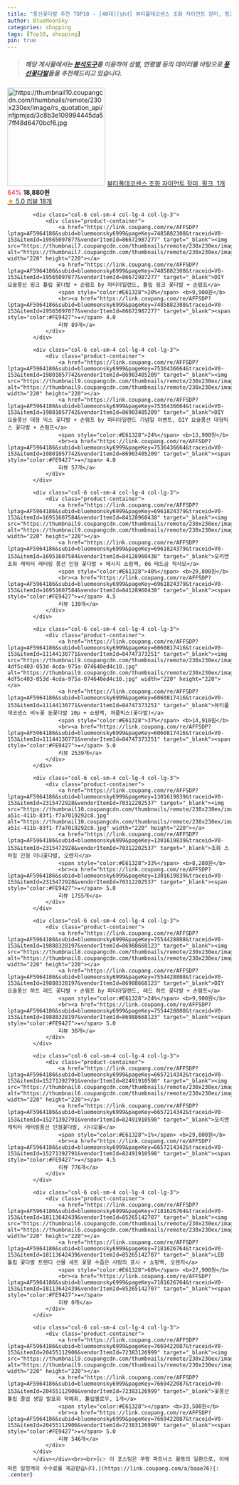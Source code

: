 ```yaml
---
title: "풍선꽃다발 추천 TOP10 - [40대][남녀] 뷰티풀데코센스 조화 자이언트 장미, 핑크, 1개"
author: BlueMoonSky
categories: shopping
tags: [Top10, shopping]
pin: true
---
```


> ##### 해당 게시물에서는 [**분석도구**](https://itemscout.io/)를 이용하여 **성별**, **연령별** 등의 데이터를 바탕으로 [**풍선꽃다발**](https://link.coupang.com/a/baae76)들을 추천해드리고 있습니다.
<div class="container"><div class="row">
            <div class="col-6 col-sm-4 col-lg-4 col-lg-3">
                <div class="product-container">
                    <a href="https://link.coupang.com/re/AFFSDP?lptag=AF5964186&subid=bluemoonsky6999&pageKey=7708599328&traceid=V0-153&itemId=20657678172&vendorItemId=87718233775" target="_blank"><img src="https://thumbnail10.coupangcdn.com/thumbnails/remote/230x230ex/image/rs_quotation_api/nfjpmjsd/3c8b3e109994445da57ff48d6470bcf6.jpg" alt="https://thumbnail10.coupangcdn.com/thumbnails/remote/230x230ex/image/rs_quotation_api/nfjpmjsd/3c8b3e109994445da57ff48d6470bcf6.jpg" width="220" height="220"></a>
                    <a href="https://link.coupang.com/re/AFFSDP?lptag=AF5964186&subid=bluemoonsky6999&pageKey=7708599328&traceid=V0-153&itemId=20657678172&vendorItemId=87718233775" target="_blank">뷰티풀데코센스 조화 자이언트 장미, 핑크, 1개</a>
                    <span style="color:#E61328">64%</span> <b>18,880원</b>
                    <br><a href="https://link.coupang.com/re/AFFSDP?lptag=AF5964186&subid=bluemoonsky6999&pageKey=7708599328&traceid=V0-153&itemId=20657678172&vendorItemId=87718233775" target="_blank"><span style="color:#FE9427">★</span> 5.0
                    리뷰 18개</a>
                </div>
            </div>
            
            <div class="col-6 col-sm-4 col-lg-4 col-lg-3">
                <div class="product-container">
                    <a href="https://link.coupang.com/re/AFFSDP?lptag=AF5964186&subid=bluemoonsky6999&pageKey=7485882308&traceid=V0-153&itemId=19565097877&vendorItemId=86672987277" target="_blank"><img src="https://thumbnail7.coupangcdn.com/thumbnails/remote/230x230ex/image/vendor_inventory/0de0/9a702d44c5a3adde7572ed1afb7d722e6babe37f678e5cb1948389497722.jpg" alt="https://thumbnail7.coupangcdn.com/thumbnails/remote/230x230ex/image/vendor_inventory/0de0/9a702d44c5a3adde7572ed1afb7d722e6babe37f678e5cb1948389497722.jpg" width="220" height="220"></a>
                    <a href="https://link.coupang.com/re/AFFSDP?lptag=AF5964186&subid=bluemoonsky6999&pageKey=7485882308&traceid=V0-153&itemId=19565097877&vendorItemId=86672987277" target="_blank">DIY 요술풍선 핑크 튤립 꽃다발 + 손펌프 by 파티아일랜드, 튤립 핑크 꽃다발 + 손펌프</a>
                    <span style="color:#E61328">20%</span> <b>9,900원</b>
                    <br><a href="https://link.coupang.com/re/AFFSDP?lptag=AF5964186&subid=bluemoonsky6999&pageKey=7485882308&traceid=V0-153&itemId=19565097877&vendorItemId=86672987277" target="_blank"><span style="color:#FE9427">★</span> 4.0
                    리뷰 89개</a>
                </div>
            </div>
            
            <div class="col-6 col-sm-4 col-lg-4 col-lg-3">
                <div class="product-container">
                    <a href="https://link.coupang.com/re/AFFSDP?lptag=AF5964186&subid=bluemoonsky6999&pageKey=7536436664&traceid=V0-153&itemId=19801057742&vendorItemId=86903405209" target="_blank"><img src="https://thumbnail9.coupangcdn.com/thumbnails/remote/230x230ex/image/vendor_inventory/80e4/24e53e1be09a907bf75375da84e4fdb04c1fe27c2be96d307be5f1dee1ef.jpg" alt="https://thumbnail9.coupangcdn.com/thumbnails/remote/230x230ex/image/vendor_inventory/80e4/24e53e1be09a907bf75375da84e4fdb04c1fe27c2be96d307be5f1dee1ef.jpg" width="220" height="220"></a>
                    <a href="https://link.coupang.com/re/AFFSDP?lptag=AF5964186&subid=bluemoonsky6999&pageKey=7536436664&traceid=V0-153&itemId=19801057742&vendorItemId=86903405209" target="_blank">DIY 요술풍선 대형 믹스 꽃다발 + 손펌프 by 파티아일랜드 기념일 이벤트, DIY 요술풍선 대형믹스 꽃다발 + 손펌프</a>
                    <span style="color:#E61328">24%</span> <b>13,900원</b>
                    <br><a href="https://link.coupang.com/re/AFFSDP?lptag=AF5964186&subid=bluemoonsky6999&pageKey=7536436664&traceid=V0-153&itemId=19801057742&vendorItemId=86903405209" target="_blank"><span style="color:#FE9427">★</span> 4.0
                    리뷰 57개</a>
                </div>
            </div>
            
            <div class="col-6 col-sm-4 col-lg-4 col-lg-3">
                <div class="product-container">
                    <a href="https://link.coupang.com/re/AFFSDP?lptag=AF5964186&subid=bluemoonsky6999&pageKey=6961824379&traceid=V0-153&itemId=16951607584&vendorItemId=84128960438" target="_blank"><img src="https://thumbnail9.coupangcdn.com/thumbnails/remote/230x230ex/image/rs_quotation_api/ytez3ypl/230507a659534289a82aae4d24608eeb.jpg" alt="https://thumbnail9.coupangcdn.com/thumbnails/remote/230x230ex/image/rs_quotation_api/ytez3ypl/230507a659534289a82aae4d24608eeb.jpg" width="220" height="220"></a>
                    <a href="https://link.coupang.com/re/AFFSDP?lptag=AF5964186&subid=bluemoonsky6999&pageKey=6961824379&traceid=V0-153&itemId=16951607584&vendorItemId=84128960438" target="_blank">모리앤 조화 캐릭터 레터링 풍선 인형 꽃다발 + 메시지 쇼핑백, 06 테드곰 학사모</a>
                    <span style="color:#E61328">40%</span> <b>29,800원</b>
                    <br><a href="https://link.coupang.com/re/AFFSDP?lptag=AF5964186&subid=bluemoonsky6999&pageKey=6961824379&traceid=V0-153&itemId=16951607584&vendorItemId=84128960438" target="_blank"><span style="color:#FE9427">★</span> 4.5
                    리뷰 139개</a>
                </div>
            </div>
            
            <div class="col-6 col-sm-4 col-lg-4 col-lg-3">
                <div class="product-container">
                    <a href="https://link.coupang.com/re/AFFSDP?lptag=AF5964186&subid=bluemoonsky6999&pageKey=6060817416&traceid=V0-153&itemId=11144130771&vendorItemId=84747373251" target="_blank"><img src="https://thumbnail9.coupangcdn.com/thumbnails/remote/230x230ex/image/retail/images/2965584588590479-4df5c403-053d-4cda-975a-074640ed4c10.jpg" alt="https://thumbnail9.coupangcdn.com/thumbnails/remote/230x230ex/image/retail/images/2965584588590479-4df5c403-053d-4cda-975a-074640ed4c10.jpg" width="220" height="220"></a>
                    <a href="https://link.coupang.com/re/AFFSDP?lptag=AF5964186&subid=bluemoonsky6999&pageKey=6060817416&traceid=V0-153&itemId=11144130771&vendorItemId=84747373251" target="_blank">뷰티풀데코센스 비누꽃 돈꽃다발 10p + 쇼핑백, 퍼플믹스(꽃다발)</a>
                    <span style="color:#E61328">37%</span> <b>14,910원</b>
                    <br><a href="https://link.coupang.com/re/AFFSDP?lptag=AF5964186&subid=bluemoonsky6999&pageKey=6060817416&traceid=V0-153&itemId=11144130771&vendorItemId=84747373251" target="_blank"><span style="color:#FE9427">★</span> 5.0
                    리뷰 2539개</a>
                </div>
            </div>
            
            <div class="col-6 col-sm-4 col-lg-4 col-lg-3">
                <div class="product-container">
                    <a href="https://link.coupang.com/re/AFFSDP?lptag=AF5964186&subid=bluemoonsky6999&pageKey=1301619839&traceid=V0-153&itemId=2315472928&vendorItemId=70312202537" target="_blank"><img src="https://thumbnail10.coupangcdn.com/thumbnails/remote/230x230ex/image/retail/images/2020/02/26/20/6/0caf8d9f-a51c-411b-83f1-f7a7019292c8.jpg" alt="https://thumbnail10.coupangcdn.com/thumbnails/remote/230x230ex/image/retail/images/2020/02/26/20/6/0caf8d9f-a51c-411b-83f1-f7a7019292c8.jpg" width="220" height="220"></a>
                    <a href="https://link.coupang.com/re/AFFSDP?lptag=AF5964186&subid=bluemoonsky6999&pageKey=1301619839&traceid=V0-153&itemId=2315472928&vendorItemId=70312202537" target="_blank">조화 스마일 인형 미니꽃다발, 오렌지</a>
                    <span style="color:#E61328">33%</span> <b>8,280원</b>
                    <br><a href="https://link.coupang.com/re/AFFSDP?lptag=AF5964186&subid=bluemoonsky6999&pageKey=1301619839&traceid=V0-153&itemId=2315472928&vendorItemId=70312202537" target="_blank"><span style="color:#FE9427">★</span> 5.0
                    리뷰 1755개</a>
                </div>
            </div>
            
            <div class="col-6 col-sm-4 col-lg-4 col-lg-3">
                <div class="product-container">
                    <a href="https://link.coupang.com/re/AFFSDP?lptag=AF5964186&subid=bluemoonsky6999&pageKey=7554428808&traceid=V0-153&itemId=19888328197&vendorItemId=86988668123" target="_blank"><img src="https://thumbnail8.coupangcdn.com/thumbnails/remote/230x230ex/image/vendor_inventory/3f00/421a26af920d03d427626dca740c68a82eb88f692e6844a1c12e85ae16a4.jpg" alt="https://thumbnail8.coupangcdn.com/thumbnails/remote/230x230ex/image/vendor_inventory/3f00/421a26af920d03d427626dca740c68a82eb88f692e6844a1c12e85ae16a4.jpg" width="220" height="220"></a>
                    <a href="https://link.coupang.com/re/AFFSDP?lptag=AF5964186&subid=bluemoonsky6999&pageKey=7554428808&traceid=V0-153&itemId=19888328197&vendorItemId=86988668123" target="_blank">DIY 요술풍선 하트 레드 꽃다발 + 손펌프 by 파티아일랜드, 레드 하트 꽃다발 + 손펌프</a>
                    <span style="color:#E61328">24%</span> <b>9,900원</b>
                    <br><a href="https://link.coupang.com/re/AFFSDP?lptag=AF5964186&subid=bluemoonsky6999&pageKey=7554428808&traceid=V0-153&itemId=19888328197&vendorItemId=86988668123" target="_blank"><span style="color:#FE9427">★</span> 5.0
                    리뷰 30개</a>
                </div>
            </div>
            
            <div class="col-6 col-sm-4 col-lg-4 col-lg-3">
                <div class="product-container">
                    <a href="https://link.coupang.com/re/AFFSDP?lptag=AF5964186&subid=bluemoonsky6999&pageKey=6657214342&traceid=V0-153&itemId=15271392791&vendorItemId=82491910598" target="_blank"><img src="https://thumbnail6.coupangcdn.com/thumbnails/remote/230x230ex/image/rs_quotation_api/mc29vbcv/d569878527654f4990dd3fced33f2ad4.jpg" alt="https://thumbnail6.coupangcdn.com/thumbnails/remote/230x230ex/image/rs_quotation_api/mc29vbcv/d569878527654f4990dd3fced33f2ad4.jpg" width="220" height="220"></a>
                    <a href="https://link.coupang.com/re/AFFSDP?lptag=AF5964186&subid=bluemoonsky6999&pageKey=6657214342&traceid=V0-153&itemId=15271392791&vendorItemId=82491910598" target="_blank">모리앤 캐릭터 레터링풍선 인형꽃다발, 시나모롤</a>
                    <span style="color:#E61328">1%</span> <b>29,800원</b>
                    <br><a href="https://link.coupang.com/re/AFFSDP?lptag=AF5964186&subid=bluemoonsky6999&pageKey=6657214342&traceid=V0-153&itemId=15271392791&vendorItemId=82491910598" target="_blank"><span style="color:#FE9427">★</span> 4.5
                    리뷰 776개</a>
                </div>
            </div>
            
            <div class="col-6 col-sm-4 col-lg-4 col-lg-3">
                <div class="product-container">
                    <a href="https://link.coupang.com/re/AFFSDP?lptag=AF5964186&subid=bluemoonsky6999&pageKey=7181626764&traceid=V0-153&itemId=18113642439&vendorItemId=85265142707" target="_blank"><img src="https://thumbnail6.coupangcdn.com/thumbnails/remote/230x230ex/image/rs_quotation_api/vnpcki8p/796be2e78b8a48b593eb7800ad6bb7eb.jpg" alt="https://thumbnail6.coupangcdn.com/thumbnails/remote/230x230ex/image/rs_quotation_api/vnpcki8p/796be2e78b8a48b593eb7800ad6bb7eb.jpg" width="220" height="220"></a>
                    <a href="https://link.coupang.com/re/AFFSDP?lptag=AF5964186&subid=bluemoonsky6999&pageKey=7181626764&traceid=V0-153&itemId=18113642439&vendorItemId=85265142707" target="_blank">LED 튤립 꽃다발 트렌디 선물 세트 꽃말 수줍은 사랑의 표시 + 쇼핑백, 오렌지</a>
                    <span style="color:#E61328">60%</span> <b>27,900원</b>
                    <br><a href="https://link.coupang.com/re/AFFSDP?lptag=AF5964186&subid=bluemoonsky6999&pageKey=7181626764&traceid=V0-153&itemId=18113642439&vendorItemId=85265142707" target="_blank"><span style="color:#FE9427">★</span> 
                    리뷰 0개</a>
                </div>
            </div>
            
            <div class="col-6 col-sm-4 col-lg-4 col-lg-3">
                <div class="product-container">
                    <a href="https://link.coupang.com/re/AFFSDP?lptag=AF5964186&subid=bluemoonsky6999&pageKey=7669422087&traceid=V0-153&itemId=20455112906&vendorItemId=72383126999" target="_blank"><img src="https://thumbnail9.coupangcdn.com/thumbnails/remote/230x230ex/image/vendor_inventory/7534/fce048ad6b230aee9171387f2ce22d12b0c072f091729242c76aab815fd2.jpg" alt="https://thumbnail9.coupangcdn.com/thumbnails/remote/230x230ex/image/vendor_inventory/7534/fce048ad6b230aee9171387f2ce22d12b0c072f091729242c76aab815fd2.jpg" width="220" height="220"></a>
                    <a href="https://link.coupang.com/re/AFFSDP?lptag=AF5964186&subid=bluemoonsky6999&pageKey=7669422087&traceid=V0-153&itemId=20455112906&vendorItemId=72383126999" target="_blank">꽃풍선 튤립 졸업 생일 발표회 학예회, 튤립옐로우, 1개</a>
                    <span style="color:#E61328"></span> <b>33,500원</b>
                    <br><a href="https://link.coupang.com/re/AFFSDP?lptag=AF5964186&subid=bluemoonsky6999&pageKey=7669422087&traceid=V0-153&itemId=20455112906&vendorItemId=72383126999" target="_blank"><span style="color:#FE9427">★</span> 5.0
                    리뷰 546개</a>
                </div>
            </div>
            </div></div><br><br>[👉 이 포스팅은 쿠팡 파트너스 활동의 일환으로, 이에 따른 일정액의 수수료를 제공받습니다.](https://link.coupang.com/a/baae76){: .center}
